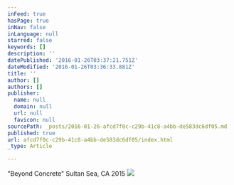 ```yaml
---
inFeed: true
hasPage: true
inNav: false
inLanguage: null
starred: false
keywords: []
description: ''
datePublished: '2016-01-26T03:37:21.751Z'
dateModified: '2016-01-26T03:36:33.881Z'
title: ''
author: []
authors: []
publisher:
  name: null
  domain: null
  url: null
  favicon: null
sourcePath: _posts/2016-01-26-afcd7f0c-c29b-41c8-a4bb-de583dc6df05.md
published: true
url: afcd7f0c-c29b-41c8-a4bb-de583dc6df05/index.html
_type: Article

---
```

"Beyond Concrete" Sultan Sea, CA 2015
![](https://the-grid-user-content.s3-us-west-2.amazonaws.com/dfc98c92-2f68-42f4-8fe4-1eb1596dc0a1.JPG)